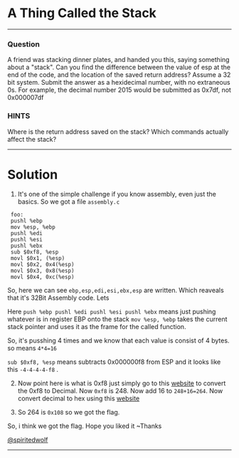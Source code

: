 # A Thing Called the Stack
---
### Question
A friend was stacking dinner plates, and handed you this, saying something about a "stack". Can you find the difference between the value of esp at the end of the code, and the location of the saved return address? Assume a 32 bit system. Submit the answer as a hexidecimal number, with no extraneous 0s. For example, the decimal number 2015 would be submitted as 0x7df, not 0x000007df

### HINTS

Where is the return address saved on the stack?
Which commands actually affect the stack?

---
# Solution

1. It's one of the simple challenge if you know assembly, even just the basics. So we got a file ```assembly.c```

  ```assembly
   foo:
   pushl %ebp
   mov %esp, %ebp
   pushl %edi
   pushl %esi
   pushl %ebx
   sub $0xf8, %esp
   movl $0x1, (%esp)
   movl $0x2, 0x4(%esp)
   movl $0x3, 0x8(%esp)
   movl $0x4, 0xc(%esp)
 ```
  
  So, here we can see ```ebp,esp,edi,esi,ebx,esp``` are written. Which reaveals that it's 32Bit Assembly code. Lets 
  
 Here ```push %ebp pushl %edi pushl %esi pushl %ebx``` means just pushing whatever is in register EBP onto the stack
 ```mov %esp, %ebp``` takes the current stack pointer and uses it as the frame for the called function.
 
 So, it's pusshing 4 times and we know that each value is consist of 4 bytes. so means ```4*4=16```
 
 ```sub $0xf8, %esp``` means subtracts 0x000000f8 from ESP and it looks like this ```-4-4-4-4-f8``` . 
 
2. Now point here is what is 0xf8 just simply go to this [website](http://www.hexadecimaldictionary.com/hexadecimal/0xf8) to convert the 0xf8 to Decimal. Now ```0xf8``` is 248. Now add 16 to ```248+16=264```. Now convert decimal to hex using this [website](http://www.rapidtables.com/convert/number/decimal-to-hex.htm) 

3. So 264 is ```0x108``` so we got the flag.
 
 So, i think we got the flag.
  Hope you liked it
   ~Thanks
   
   [@spiritedwolf](https://github.com/spiritedwolf)

---

